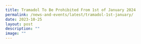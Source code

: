 ```yaml
---
title: Tramadol To Be Prohibited From 1st of January 2024
permalink: /news-and-events/latest/tramadol-1st-january/
date: 2023-10-25
layout: post
description: ""
image: ""
---
```


